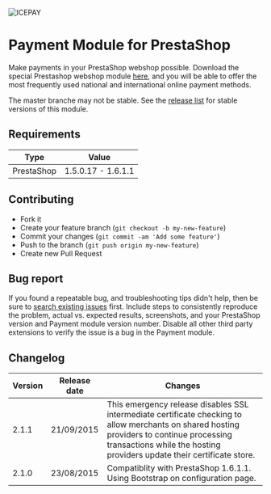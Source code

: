 ![ICEPAY](https://camo.githubusercontent.com/49043ebb42bd9b98941d6013761d4aadcd33f14f/68747470733a2f2f6963657061792e636f6d2f6e6c2f77702d636f6e74656e742f7468656d65732f6963657061792f696d616765732f6865616465722f6c6f676f2e737667)

# Payment Module for PrestaShop

Make payments in your PrestaShop webshop possible. Download the special Prestashop webshop module [here](https://github.com/icepay/Prestashop/releases), and you will be able to offer the most frequently used national and international online payment methods.

The master branche may not be stable. See the [release list](https://github.com/icepay/Prestashop/releases) for stable versions of this module.

## Requirements ##

Type       | Value
---------- | ------------------
PrestaShop | 1.5.0.17 - 1.6.1.1

## Contributing ##

* Fork it
* Create your feature branch (`git checkout -b my-new-feature`)
* Commit your changes (`git commit -am 'Add some feature'`)
* Push to the branch (`git push origin my-new-feature`)
* Create new Pull Request

## Bug report ##

If you found a repeatable bug, and troubleshooting tips didn't help, then be sure to [search existing issues](https://github.com/icepay/Prestashop/issues) first. Include steps to consistently reproduce the problem, actual vs. expected results, screenshots, and your PrestaShop version and Payment module version number. Disable all other third party extensions to verify the issue is a bug in the Payment module.

## Changelog ##

Version      | Release date   | Changes
------------ | -------------- | -------------------------------------
2.1.1        | 21/09/2015     | This emergency release disables SSL intermediate certificate checking to allow merchants on shared hosting providers to continue processing transactions while the hosting providers update their certificate store.
2.1.0        | 23/08/2015     | Compatiblity with PrestaShop 1.6.1.1.<br>Using Bootstrap on configuration page.
